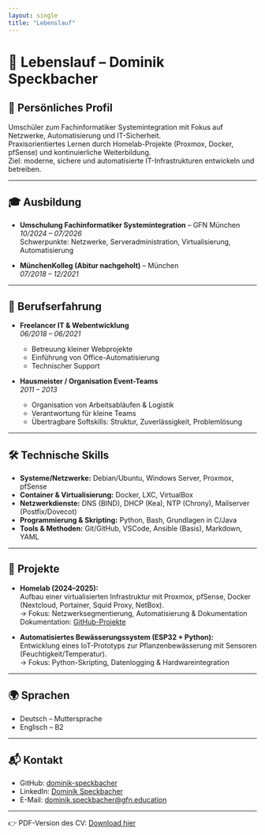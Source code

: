 ```yaml
---
layout: single
title: "Lebenslauf"
---
```


# 📄 Lebenslauf – Dominik Speckbacher

## 👤 Persönliches Profil
Umschüler zum Fachinformatiker Systemintegration mit Fokus auf Netzwerke, Automatisierung und IT-Sicherheit.  
Praxisorientiertes Lernen durch Homelab-Projekte (Proxmox, Docker, pfSense) und kontinuierliche Weiterbildung.  
Ziel: moderne, sichere und automatisierte IT-Infrastrukturen entwickeln und betreiben.

---

## 🎓 Ausbildung
- **Umschulung Fachinformatiker Systemintegration** – GFN München  
  *10/2024 – 07/2026*  
  Schwerpunkte: Netzwerke, Serveradministration, Virtualisierung, Automatisierung

- **MünchenKolleg (Abitur nachgeholt)** – München  
  *07/2018 – 12/2021*

---

## 💼 Berufserfahrung
- **Freelancer IT & Webentwicklung**  
  *06/2018 – 06/2021*  
  - Betreuung kleiner Webprojekte  
  - Einführung von Office-Automatisierung  
  - Technischer Support

- **Hausmeister / Organisation Event-Teams**  
  *2011 – 2013*  
  - Organisation von Arbeitsabläufen & Logistik  
  - Verantwortung für kleine Teams  
  - Übertragbare Softskills: Struktur, Zuverlässigkeit, Problemlösung

---

## 🛠 Technische Skills
- **Systeme/Netzwerke:** Debian/Ubuntu, Windows Server, Proxmox, pfSense  
- **Container & Virtualisierung:** Docker, LXC, VirtualBox  
- **Netzwerkdienste:** DNS (BIND), DHCP (Kea), NTP (Chrony), Mailserver (Postfix/Dovecot)  
- **Programmierung & Skripting:** Python, Bash, Grundlagen in C/Java  
- **Tools & Methoden:** Git/GitHub, VSCode, Ansible (Basis), Markdown, YAML  

---

## 🌱 Projekte
- **Homelab (2024–2025):**  
  Aufbau einer virtualisierten Infrastruktur mit Proxmox, pfSense, Docker (Nextcloud, Portainer, Squid Proxy, NetBox).  
  → Fokus: Netzwerksegmentierung, Automatisierung & Dokumentation  
  Dokumentation: [GitHub-Projekte](https://github.com/dominik-speckbacher)

- **Automatisiertes Bewässerungssystem (ESP32 + Python):**  
  Entwicklung eines IoT-Prototyps zur Pflanzenbewässerung mit Sensoren (Feuchtigkeit/Temperatur).  
  → Fokus: Python-Skripting, Datenlogging & Hardwareintegration

---

## 🌍 Sprachen
- Deutsch – Muttersprache  
- Englisch – B2  

---

## 📬 Kontakt
- GitHub: [dominik-speckbacher](https://github.com/dominik-speckbacher)  
- LinkedIn: [Dominik Speckbacher](https://linkedin.com/in/dominik-speckbacher)  
- E-Mail: dominik.speckbacher@gfn.education

---

👉 PDF-Version des CV: [Download hier](assets/CV_Dominik_Speckbacher.pdf)
